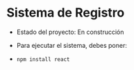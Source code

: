 <h1>Sistema de Registro</h1>

- Estado del proyecto: En construcción

- Para ejecutar el sistema, debes poner:

- ```npm install react```
